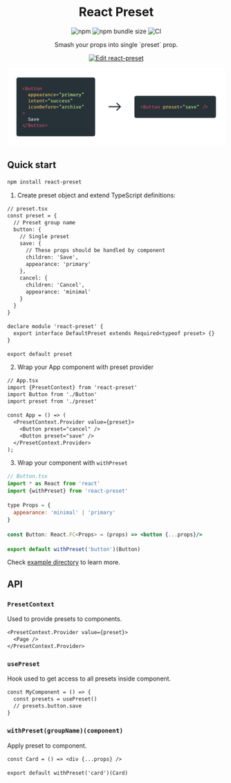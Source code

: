 <h1 align="center">React Preset</h1>
<p align="center">
  <img  alt="npm" src="https://img.shields.io/npm/v/react-preset?color=blue" />
  <img
    alt="npm bundle size"
    src="https://img.shields.io/bundlephobia/min/react-preset"
  />
  <img
    alt="CI"
    src="https://github.com/Idered/react-preset/workflows/CI/badge.svg?event=push"
  />
</p>
<p align="center">Smash your props into single `preset` prop.<p>
<p align="center">
  <a href="https://codesandbox.io/s/react-preset-tphq6"
    ><img
      alt="Edit react-preset"
      src="https://codesandbox.io/static/img/play-codesandbox.svg"
  /></a>
<p>

![](.github/example.png)

## Quick start

```sh
npm install react-preset
```

1.  Create preset object and extend TypeScript definitions:
```tsx
// preset.tsx
const preset = {
  // Preset group name
  button: {
    // Single preset
    save: {
      // These props should be handled by component
      children: 'Save',
      appearance: 'primary'
    },
    cancel: {
      children: 'Cancel',
      appearance: 'minimal'
    }
  }
}

declare module 'react-preset' {
  export interface DefaultPreset extends Required<typeof preset> {}
}

export default preset
```

2. Wrap your App component with preset provider
```tsx
// App.tsx
import {PresetContext} from 'react-preset'
import Button from './Button'
import preset from './preset'

const App = () => (
  <PresetContext.Provider value={preset}>
    <Button preset="cancel" />
    <Button preset="save" />
  </PresetContext.Provider>
);
```

3. Wrap your component with `withPreset`

```jsx
// Button.tsx
import * as React from 'react'
import {withPreset} from 'react-preset'

type Props = {
  appearance: 'minimal' | 'primary'
}

const Button: React.FC<Props> = (props) => <button {...props}/>

export default withPreset('button')(Button)
```


Check [example directory]('./example) to learn more.


## API

### `PresetContext`
Used to provide presets to components.

```tsx
<PresetContext.Provider value={preset}>
  <Page />
</PresetContext.Provider>
```

### `usePreset`
Hook used to get access to all presets inside component.

```tsx
const MyComponent = () => {
  const presets = usePreset()
  // presets.button.save
}
```

### `withPreset(groupName)(component)`
Apply preset to component.

```tsx
const Card = () => <div {...props} />

export default withPreset('card')(Card)
```



